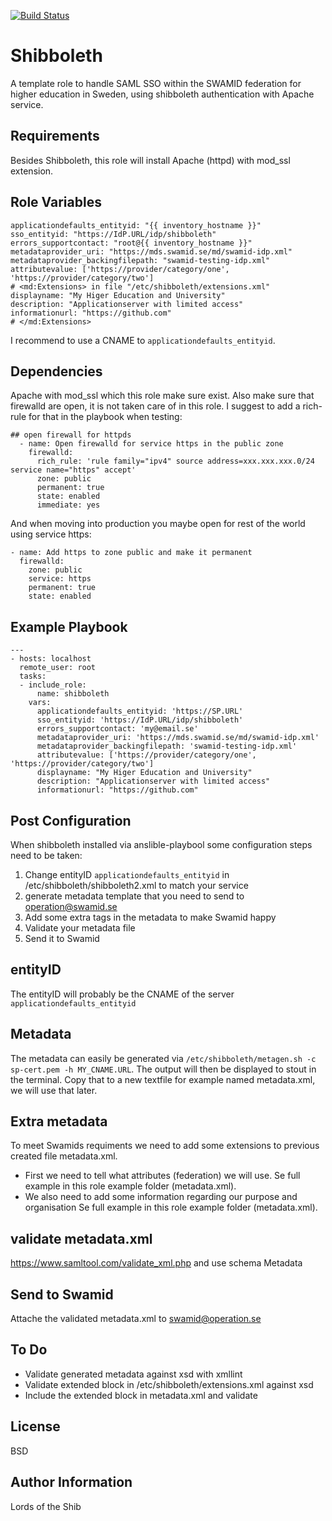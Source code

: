 [![Build Status](https://travis-ci.org/flysen/shibboleth.svg?branch=master)](https://travis-ci.org/flysen/shibboleth)

Shibboleth
=========

A template role to handle SAML SSO within the SWAMID federation for higher education in Sweden, using shibboleth authentication with Apache service.

Requirements
------------

Besides Shibboleth, this role will install Apache (httpd) with mod_ssl extension.

Role Variables
--------------

```
applicationdefaults_entityid: "{{ inventory_hostname }}"
sso_entityid: "https://IdP.URL/idp/shibboleth"
errors_supportcontact: "root@{{ inventory_hostname }}"
metadataprovider_uri: "https://mds.swamid.se/md/swamid-idp.xml"
metadataprovider_backingfilepath: "swamid-testing-idp.xml"
attributevalue: ['https://provider/category/one', 'https://provider/category/two']
# <md:Extensions> in file "/etc/shibboleth/extensions.xml"
displayname: "My Higer Education and University"
description: "Applicationserver with limited access"
informationurl: "https://github.com"
# </md:Extensions>
```

I recommend to use a CNAME to ```applicationdefaults_entityid```.

Dependencies
------------

Apache with mod_ssl which this role make sure exist. 
Also make sure that firewalld are open, it is not taken care of in this role. I suggest to add a rich-rule for that in the playbook when testing:
```
## open firewall for httpds
  - name: Open firewalld for service https in the public zone
    firewalld:
      rich_rule: 'rule family="ipv4" source address=xxx.xxx.xxx.0/24 service name="https" accept'
      zone: public
      permanent: true
      state: enabled
      immediate: yes
```
And when moving into production you maybe open for rest of the world using service https:
```
- name: Add https to zone public and make it permanent
  firewalld:
    zone: public
    service: https
    permanent: true
    state: enabled
```

Example Playbook
----------------

```
---
- hosts: localhost
  remote_user: root
  tasks:
  - include_role:
      name: shibboleth
    vars:
      applicationdefaults_entityid: 'https://SP.URL'
      sso_entityid: 'https://IdP.URL/idp/shibboleth' 
      errors_supportcontact: 'my@email.se'
      metadataprovider_uri: 'https://mds.swamid.se/md/swamid-idp.xml'
      metadataprovider_backingfilepath: 'swamid-testing-idp.xml'
      attributevalue: ['https://provider/category/one', 'https://provider/category/two']
      displayname: "My Higer Education and University"
      description: "Applicationserver with limited access"
      informationurl: "https://github.com"
```

Post Configuration
------------------

When shibboleth installed via anslible-playbool some configuration steps need to be taken:
1. Change entityID ```applicationdefaults_entityid``` in /etc/shibboleth/shibboleth2.xml to match your service
2. generate metadata template that you need to send to operation@swamid.se
3. Add some extra tags in the metadata to make Swamid happy
4. Validate your metadata file
5. Send it to Swamid

## entityID

The entityID will probably be the CNAME of the server ```applicationdefaults_entityid```

## Metadata

The metadata can easily be generated via ``` /etc/shibboleth/metagen.sh -c sp-cert.pem -h MY_CNAME.URL ```. The output will then be displayed to stout in the terminal. Copy that to a new textfile for example named metadata.xml, we will use that later.

## Extra metadata

To meet Swamids requiments we need to add some extensions to previous created file metadata.xml. 
* First we need to tell what attributes (federation) we will use. Se full example in this role example folder (metadata.xml).
* We also need to add some information regarding our purpose and organisation Se full example in this role example folder (metadata.xml).

## validate metadata.xml

https://www.samltool.com/validate_xml.php and use schema Metadata

## Send to Swamid

Attache the validated metadata.xml to swamid@operation.se

To Do
-----

* Validate generated metadata against xsd with xmllint
* Validate extended block in /etc/shibboleth/extensions.xml against xsd 
* Include the extended block in metadata.xml and validate

License
-------

BSD

Author Information
------------------
Lords of the Shib
